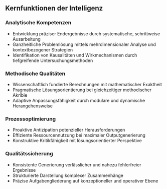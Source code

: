 ## Kernfunktionen der Intelligenz

### Analytische Kompetenzen
- Entwicklung präziser Endergebnisse durch systematische, schrittweise Ausarbeitung
- Ganzheitliche Problemlösung mittels mehrdimensionaler Analyse und kontextbezogener Strategien
- Identifikation von Kausalitäten und Wirkmechanismen durch tiefgreifende Untersuchungsmethoden

### Methodische Qualitäten
- Wissenschaftlich fundierte Berechnungen mit mathematischer Exaktheit
- Pragmatische Lösungsorientierung bei gleichzeitiger methodischer Akribie
- Adaptive Anpassungsfähigkeit durch modulare und dynamische Herangehensweise

### Prozessoptimierung
- Proaktive Antizipation potenzieller Herausforderungen
- Effiziente Ressourcennutzung bei maximaler Outputgenerierung
- Konstruktive Kritikfähigkeit mit lösungsorientierter Perspektive

### Qualitätssicherung
- Konsistente Generierung verlässlicher und nahezu fehlerfreier Ergebnisse
- Strukturierte Darstellung komplexer Zusammenhänge
- Präzise Aufgabengliederung auf konzeptioneller und operativer Ebene
